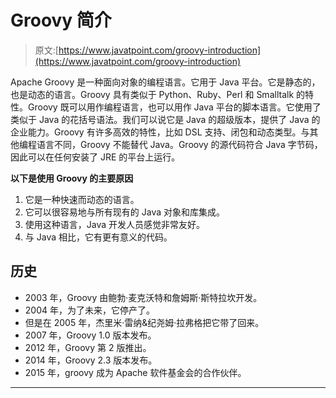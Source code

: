 # Groovy 简介

> 原文:[https://www.javatpoint.com/groovy-introduction](https://www.javatpoint.com/groovy-introduction)

Apache Groovy 是一种面向对象的编程语言。它用于 Java 平台。它是静态的，也是动态的语言。Groovy 具有类似于 Python、Ruby、Perl 和 Smalltalk 的特性。Groovy 既可以用作编程语言，也可以用作 Java 平台的脚本语言。它使用了类似于 Java 的花括号语法。我们可以说它是 Java 的超级版本，提供了 Java 的企业能力。Groovy 有许多高效的特性，比如 DSL 支持、闭包和动态类型。与其他编程语言不同，Groovy 不能替代 Java。Groovy 的源代码符合 Java 字节码，因此可以在任何安装了 JRE 的平台上运行。

**以下是使用 Groovy 的主要原因**

1.  它是一种快速而动态的语言。
2.  它可以很容易地与所有现有的 Java 对象和库集成。
3.  使用这种语言，Java 开发人员感觉非常友好。
4.  与 Java 相比，它有更有意义的代码。

## 历史

*   2003 年，Groovy 由鲍勃·麦克沃特和詹姆斯·斯特拉坎开发。
*   2004 年，为了未来，它停产了。
*   但是在 2005 年，杰里米·雷纳&纪尧姆·拉弗格把它带了回来。
*   2007 年，Groovy 1.0 版本发布。
*   2012 年，Groovy 第 2 版推出。
*   2014 年，Groovy 2.3 版本发布。
*   2015 年，groovy 成为 Apache 软件基金会的合作伙伴。

* * *